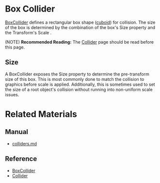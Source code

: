 # Box Collider
[BoxCollider](https://plasmaengine.github.io/PlasmaDocs/Plasma1/C++/code_reference/class_reference/boxcollider.md) defines a rectangular box shape ([cuboid](https://en.wikipedia.org/wiki/Cuboid )) for collision. The size of the box is determined by the combination of the box's Size  property and the Transform's Scale .

(NOTE) **Recommended Reading:** The [Collider](https://plasmaengine.github.io/PlasmaDocs/Plasma1/Editor/physics/colliders.md) page should be read before this page.

## Size
A BoxCollider exposes the Size  property to determine the pre-transform size of this box. This is most commonly done to match the collision to graphics before scale is applied. Additionally, this is sometimes used to set the size of a root object's collision without running into non-uniform scale issues.

# Related Materials
## Manual
- [colliders.md](https://plasmaengine.github.io/PlasmaDocs/Plasma1/Editor/physics/colliders.md)

## Reference
- [BoxCollider](https://plasmaengine.github.io/PlasmaDocs/Plasma1/C++/code_reference/class_reference/boxcollider.md)
- [Collider](https://plasmaengine.github.io/PlasmaDocs/Plasma1/C++/code_reference/class_reference/collider.md) 

 